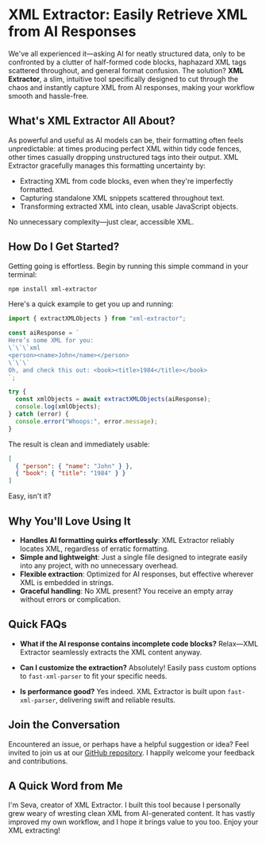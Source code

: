 # XML Extractor: Easily Retrieve XML from AI Responses

We've all experienced it—asking AI for neatly structured data, only to be confronted by a clutter of half-formed code blocks, haphazard XML tags scattered throughout, and general format confusion. The solution? **XML Extractor**, a slim, intuitive tool specifically designed to cut through the chaos and instantly capture XML from AI responses, making your workflow smooth and hassle-free.

## What's XML Extractor All About?

As powerful and useful as AI models can be, their formatting often feels unpredictable: at times producing perfect XML within tidy code fences, other times casually dropping unstructured tags into their output. XML Extractor gracefully manages this formatting uncertainty by:

- Extracting XML from code blocks, even when they're imperfectly formatted.
- Capturing standalone XML snippets scattered throughout text.
- Transforming extracted XML into clean, usable JavaScript objects.

No unnecessary complexity—just clear, accessible XML.

## How Do I Get Started?

Getting going is effortless. Begin by running this simple command in your terminal:

```bash
npm install xml-extractor
```

Here's a quick example to get you up and running:

```typescript
import { extractXMLObjects } from "xml-extractor";

const aiResponse = `
Here’s some XML for you:
\`\`\`xml
<person><name>John</name></person>
\`\`\`
Oh, and check this out: <book><title>1984</title></book>
`;

try {
  const xmlObjects = await extractXMLObjects(aiResponse);
  console.log(xmlObjects);
} catch (error) {
  console.error("Whoops:", error.message);
}
```

The result is clean and immediately usable:

```json
[
  { "person": { "name": "John" } },
  { "book": { "title": "1984" } }
]
```

Easy, isn't it?

## Why You'll Love Using It

- **Handles AI formatting quirks effortlessly**: XML Extractor reliably locates XML, regardless of erratic formatting.
- **Simple and lightweight**: Just a single file designed to integrate easily into any project, with no unnecessary overhead.
- **Flexible extraction**: Optimized for AI responses, but effective wherever XML is embedded in strings.
- **Graceful handling**: No XML present? You receive an empty array without errors or complication.

## Quick FAQs

- **What if the AI response contains incomplete code blocks?**
  Relax—XML Extractor seamlessly extracts the XML content anyway.

- **Can I customize the extraction?**
  Absolutely! Easily pass custom options to `fast-xml-parser` to fit your specific needs.

- **Is performance good?**
  Yes indeed. XML Extractor is built upon `fast-xml-parser`, delivering swift and reliable results.

## Join the Conversation

Encountered an issue, or perhaps have a helpful suggestion or idea? Feel invited to join us at our [GitHub repository](https://github.com/TwoAbove/xml-extractor). I happily welcome your feedback and contributions.

## A Quick Word from Me

I'm Seva, creator of XML Extractor. I built this tool because I personally grew weary of wresting clean XML from AI-generated content. It has vastly improved my own workflow, and I hope it brings value to you too. Enjoy your XML extracting!
